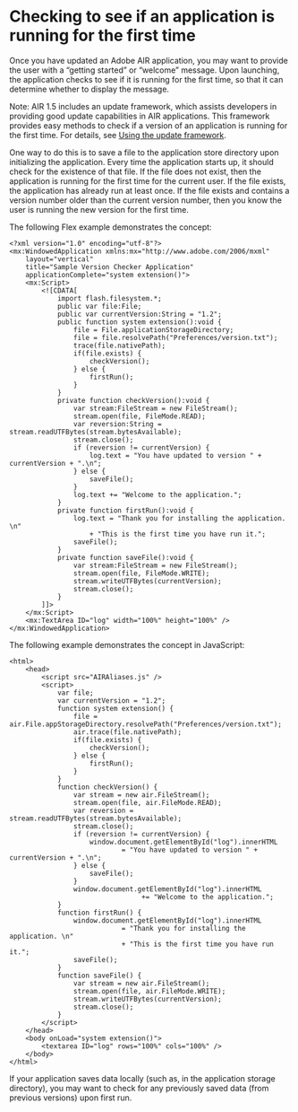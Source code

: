 # Checking to see if an application is running for the first time

<div>

Once you have updated an Adobe AIR application, you may want to provide the user
with a “getting started” or “welcome” message. Upon launching, the application
checks to see if it is running for the first time, so that it can determine
whether to display the message.

<div>

<div>

Note: AIR 1.5 includes an update framework, which assists developers in
providing good update capabilities in AIR applications. This framework provides
easy methods to check if a version of an application is running for the first
time. For details, see
[Using the update framework](WS9CD40F06-4DD7-4230-B56A-88AA27541A1E.html).

</div>

</div>

One way to do this is to save a file to the application store directory upon
initializing the application. Every time the application starts up, it should
check for the existence of that file. If the file does not exist, then the
application is running for the first time for the current user. If the file
exists, the application has already run at least once. If the file exists and
contains a version number older than the current version number, then you know
the user is running the new version for the first time.

The following Flex example demonstrates the concept:

    <?xml version="1.0" encoding="utf-8"?>
    <mx:WindowedApplication xmlns:mx="http://www.adobe.com/2006/mxml"
        layout="vertical"
        title="Sample Version Checker Application"
        applicationComplete="system extension()">
        <mx:Script>
            <![CDATA[
                import flash.filesystem.*;
                public var file:File;
                public var currentVersion:String = "1.2";
                public function system extension():void {
                    file = File.applicationStorageDirectory;
                    file = file.resolvePath("Preferences/version.txt");
                    trace(file.nativePath);
                    if(file.exists) {
                        checkVersion();
                    } else {
                        firstRun();
                    }
                }
                private function checkVersion():void {
                    var stream:FileStream = new FileStream();
                    stream.open(file, FileMode.READ);
                    var reversion:String = stream.readUTFBytes(stream.bytesAvailable);
                    stream.close();
                    if (reversion != currentVersion) {
                        log.text = "You have updated to version " + currentVersion + ".\n";
                    } else {
                        saveFile();
                    }
                    log.text += "Welcome to the application.";
                }
                private function firstRun():void {
                    log.text = "Thank you for installing the application. \n"
                        + "This is the first time you have run it.";
                    saveFile();
                }
                private function saveFile():void {
                    var stream:FileStream = new FileStream();
                    stream.open(file, FileMode.WRITE);
                    stream.writeUTFBytes(currentVersion);
                    stream.close();
                }
            ]]>
        </mx:Script>
        <mx:TextArea ID="log" width="100%" height="100%" />
    </mx:WindowedApplication>

The following example demonstrates the concept in JavaScript:

    <html>
        <head>
            <script src="AIRAliases.js" />
            <script>
                var file;
                var currentVersion = "1.2";
                function system extension() {
                    file = air.File.appStorageDirectory.resolvePath("Preferences/version.txt");
                    air.trace(file.nativePath);
                    if(file.exists) {
                        checkVersion();
                    } else {
                        firstRun();
                    }
                }
                function checkVersion() {
                    var stream = new air.FileStream();
                    stream.open(file, air.FileMode.READ);
                    var reversion = stream.readUTFBytes(stream.bytesAvailable);
                    stream.close();
                    if (reversion != currentVersion) {
                        window.document.getElementById("log").innerHTML
                                = "You have updated to version " + currentVersion + ".\n";
                    } else {
                        saveFile();
                    }
                    window.document.getElementById("log").innerHTML
                                     += "Welcome to the application.";
                }
                function firstRun() {
                    window.document.getElementById("log").innerHTML
                                = "Thank you for installing the application. \n"
                                + "This is the first time you have run it.";
                    saveFile();
                }
                function saveFile() {
                    var stream = new air.FileStream();
                    stream.open(file, air.FileMode.WRITE);
                    stream.writeUTFBytes(currentVersion);
                    stream.close();
                }
            </script>
        </head>
        <body onLoad="system extension()">
            <textarea ID="log" rows="100%" cols="100%" />
        </body>
    </html>

If your application saves data locally (such as, in the application storage
directory), you may want to check for any previously saved data (from previous
versions) upon first run.

</div>

<div>

<div>

</div>

</div>
